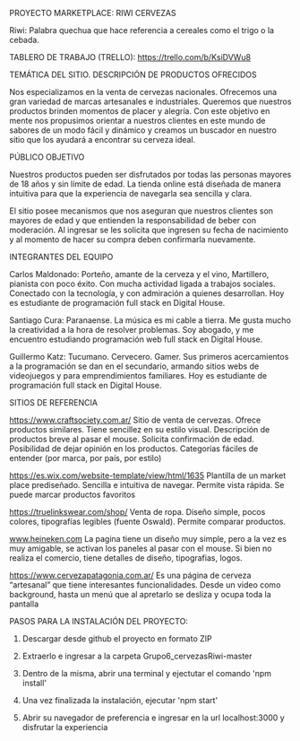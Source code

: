 PROYECTO MARKETPLACE: RIWI CERVEZAS

Riwi: Palabra quechua que hace referencia a cereales como el trigo o la cebada.


TABLERO DE TRABAJO (TRELLO): https://trello.com/b/KsiDVWu8


TEMÁTICA DEL SITIO. DESCRIPCIÓN DE PRODUCTOS OFRECIDOS

Nos especializamos en la venta de cervezas nacionales. Ofrecemos una gran variedad de marcas artesanales e industriales. Queremos que nuestros productos brinden momentos de placer y alegría. Con este objetivo en mente nos propusimos orientar a nuestros clientes en este mundo de sabores de un modo fácil y dinámico y creamos un buscador en nuestro sitio que los ayudará a encontrar su cerveza ideal.


PÚBLICO OBJETIVO

Nuestros productos pueden ser disfrutados por todas las personas mayores de 18 años y sin límite de edad. La tienda online está diseñada de manera intuitiva para que la experiencia de navegarla sea sencilla y clara. 

El sitio posee mecanismos que nos aseguran que nuestros clientes son mayores de edad y que entienden la responsabilidad de beber con moderación. Al ingresar se les solicita que ingresen su fecha de nacimiento y al momento de hacer su compra deben confirmarla nuevamente.


INTEGRANTES DEL EQUIPO

Carlos Maldonado: Porteño, amante de la cerveza y el vino, Martillero, pianista con poco éxito. Con mucha actividad ligada a trabajos sociales. Conectado con la tecnología, y con admiración a quienes desarrollan. Hoy es estudiante de programación full stack en Digital House.
  
Santiago Cura: Paranaense. La música es mi cable a tierra. Me gusta mucho la creatividad a la hora de resolver problemas. Soy abogado, y me encuentro estudiando programación web full stack en Digital House.

Guillermo Katz: Tucumano. Cervecero. Gamer. Sus primeros acercamientos a la programación se dan en el secundario, armando sitios webs de videojuegos y para emprendimientos familiares. Hoy es estudiante de programación full stack en Digital House.


SITIOS DE REFERENCIA

https://www.craftsociety.com.ar/ Sitio de venta de cervezas. Ofrece productos similares. Tiene sencillez en su estilo visual. Descripción de productos breve al pasar el mouse. Solicita confirmación de edad. Posibilidad de dejar opinión en los productos. Categorías fáciles de entender (por marca, por país, por estilo)

https://es.wix.com/website-template/view/html/1635 Plantilla de un market place prediseñado. Sencilla e intuitiva de navegar. Permite vista rápida. Se puede marcar productos favoritos

https://truelinkswear.com/shop/ Venta de ropa. Diseño simple, pocos colores, tipografías legibles (fuente Oswald). Permite comparar productos.

www.heineken.com La pagina tiene un diseño muy simple, pero a la vez es muy amigable, se activan los paneles al pasar con el mouse. Si bien no realiza el comercio, tiene detalles de diseño, tipografias, logos.   

https://www.cervezapatagonia.com.ar/ Es una página de cerveza “artesanal” que tiene interesantes funcionalidades. Desde un video como background, hasta un menú que al apretarlo se desliza y ocupa toda la pantalla

PASOS PARA LA INSTALACIÓN DEL PROYECTO:

1. Descargar desde github el proyecto en formato ZIP

2. Extraerlo e ingresar a la carpeta Grupo6_cervezasRiwi-master

3. Dentro de la misma, abrir una terminal y ejectutar el comando 'npm install'

4. Una vez finalizada la instalación, ejecutar 'npm start'

5. Abrir su navegador de preferencia e ingresar en la url localhost:3000 y disfrutar la experiencia